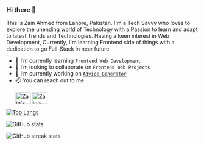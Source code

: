 ### Hi there 👋
This is Zain Ahmed from Lahore, Pakistan. I'm a Tech Savvy who loves to explore the unending world of Technology with a Passion to learn and adapt to latest Trends and Technologies. Having a keen interest in Web Development, Currently, I'm learning Frontend side of things with a dedication to go Full-Stack in near future.


- 🌱 I’m currently learning ```Frontend Web Development```
- 👯 I’m looking to collaborate on ```Frontend Web Projects```
- 🔭 I’m currently working on [```Advice Generator```](https://github.com/zainahmed1713/advice-generator)
- 📫 You can reach out to me <br><br>
<a href="https://twitter.com/zainhunmein" target="blank"><img align="center" src="https://raw.githubusercontent.com/rahuldkjain/github-profile-readme-generator/master/src/images/icons/Social/twitter.svg" alt="Zain's Twitter" height="30" width="40" /></a>
<a href="https://instagram.com/zainhunmein" target="blank"><img align="center" src="https://raw.githubusercontent.com/rahuldkjain/github-profile-readme-generator/master/src/images/icons/Social/instagram.svg" alt="Zain's Instagram" height="30" width="40" /></a>

[![Top Langs](https://github-readme-stats.vercel.app/api/top-langs/?username=zainahmed1713)](https://github.com/anuraghazra/github-readme-stats)

![GitHub stats](https://github-readme-stats.vercel.app/api?username=zainahmed1713&show_icons=true)  

<!-- ![GitHub Activity Graph](https://activity-graph.herokuapp.com/graph?username=zainahmed1713)   -->

<!-- ![GitHub metrics](https://metrics.lecoq.io/zainahmed1713)   -->

![GitHub streak stats](https://streak-stats.demolab.com/?user=zainahmed1713)  

<!-- ![Profile views](https://gpvc.arturio.dev/zainahmed1713)   -->
<!-- - 🤔 I’m looking for help with ... -->
<!-- - 💬 Ask me about ... -->
